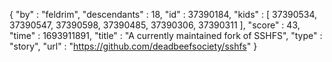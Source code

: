 {
  "by" : "feldrim",
  "descendants" : 18,
  "id" : 37390184,
  "kids" : [ 37390534, 37390547, 37390598, 37390485, 37390306, 37390311 ],
  "score" : 43,
  "time" : 1693911891,
  "title" : "A currently maintained fork of SSHFS",
  "type" : "story",
  "url" : "https://github.com/deadbeefsociety/sshfs"
}
